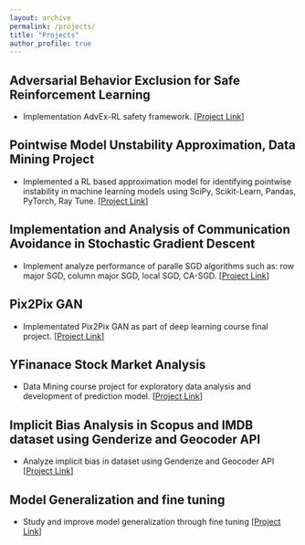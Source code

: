 ```yaml
---
layout: archive
permalink: /projects/
title: "Projects"
author_profile: true
---
```

## Adversarial Behavior Exclusion for Safe Reinforcement Learning
- Implementation AdvEx-RL safety framework. [[Project Link](https://github.com/asifurrahman1/AdvEx-RL)]
## Pointwise Model Unstability Approximation, Data Mining Project
- Implemented a RL based approximation model for identifying pointwise instability in machine learning models using
SciPy, Scikit-Learn, Pandas, PyTorch, Ray Tune. [[Project Link]()]
## Implementation and Analysis of Communication Avoidance in Stochastic Gradient Descent
- Implement analyze performance of paralle SGD algorithms such as: row major SGD, column major SGD, local SGD, CA-SGD. [[Project Link](https://github.com/asifurrahman1/Advance_Parallel_computing_final_project)]
## Pix2Pix GAN
- Implementated Pix2Pix GAN as part of deep learning course final project. [[Project Link](https://github.com/asifurrahman1/Pix2PixCGAN)]
## YFinanace Stock Market Analysis
- Data Mining course project for exploratory data analysis and development of prediction model. [[Project Link](https://github.com/asifurrahman1/DM_Project4_stock_market_analysis)]
## Implicit Bias Analysis in Scopus and IMDB dataset using Genderize and Geocoder API
- Analyze implicit bias in dataset using Genderize and Geocoder API [[Project Link](https://github.com/asifurrahman1/DM_project5_fairness_finding_implicit_bias_in_imdb_movie_and_scopus_dataset_genderize-geocoder)]
## Model Generalization and fine tuning 
- Study and improve model generalization through fine tuning [[Project Link](https://github.com/asifurrahman1/DL_project_activation_observation_and_fine_tuning/tree/main)]


